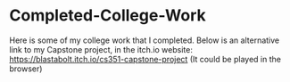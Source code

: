 # Completed-College-Work
Here is some of my college work that I completed.
Below is an alternative link to my Capstone project, in the itch.io website:
https://blastabolt.itch.io/cs351-capstone-project (It could be played in the browser)
